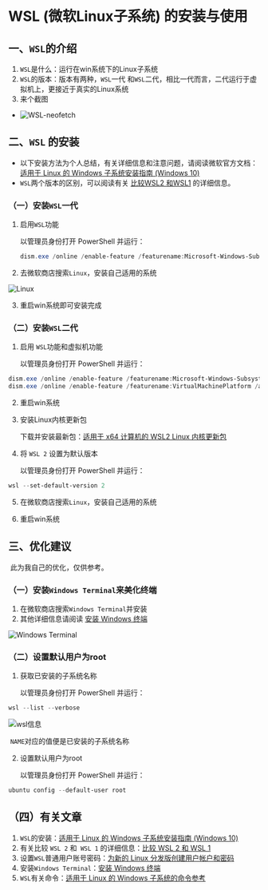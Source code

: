 # WSL (微软Linux子系统) 的安装与使用




## 一、`WSL`的介绍

1.  `WSL`是什么：运行在win系统下的Linux子系统
2.  `WSL`的版本：版本有两种，`WSL`一代 和`WSL`二代，相比一代而言，二代运行于虚拟机上，更接近于真实的Linux系统
3.  来个截图
-   ![WSL-neofetch](https://gitee.com/xiao_beita/tuchuang/raw/master/img/image-20201107115626669.png)



## 二、`WSL` 的安装

-   以下安装方法为个人总结，有关详细信息和注意问题，请阅读微软官方文档：[适用于 Linux 的 Windows 子系统安装指南 (Windows 10)](https://docs.microsoft.com/zh-cn/windows/wsl/install-win10)
-   `WSL`两个版本的区别，可以阅读有关 [比较WSL2 和WSL1](https://docs.microsoft.com/zh-cn/windows/wsl/compare-versions) 的详细信息。

### （一）安装`WSL`一代

1.  启用`WSL`功能

    以管理员身份打开 PowerShell 并运行：

    ```powershell
    dism.exe /online /enable-feature /featurename:Microsoft-Windows-Subsystem-Linux /all /nores
    ```

2.  去微软商店搜索`Linux`，安装自己适用的系统

![Linux](https://gitee.com/xiao_beita/tuchuang/raw/master/img/image-20201107120334792.png)

3.  重启win系统即可安装完成



### （二）安装`WSL`二代

1.  启用 `WSL`功能和虚拟机功能

    以管理员身份打开 PowerShell 并运行：

```powershell
dism.exe /online /enable-feature /featurename:Microsoft-Windows-Subsystem-Linux /all /nores
dism.exe /online /enable-feature /featurename:VirtualMachinePlatform /all /norestart
```

2.  重启win系统

3.  安装Linux内核更新包

    下载并安装最新包：[适用于 x64 计算机的 WSL2 Linux 内核更新包](https://wslstorestorage.blob.core.windows.net/wslblob/wsl_update_x64.msi)

4.  将 `WSL 2` 设置为默认版本

    以管理员身份打开 PowerShell 并运行：

```powershell
wsl --set-default-version 2
```

5.  在微软商店搜索`Linux`，安装自己适用的系统

6.  重启win系统



## 三、优化建议

​	此为我自己的优化，仅供参考。

### （一）安装`Windows Terminal`来美化终端

1.  在微软商店搜索`Windows Terminal`并安装
2.  其他详细信息请阅读 [安装 Windows 终端](https://docs.microsoft.com/zh-cn/windows/terminal/get-started)

![Windows Terminal](https://gitee.com/xiao_beita/tuchuang/raw/master/img/image-20201107122055798.png)



### （二）设置默认用户为root

1.  获取已安装的子系统名称

    以管理员身份打开 PowerShell 并运行：

```powershell
wsl --list --verbose
```

![wsl信息](https://gitee.com/xiao_beita/tuchuang/raw/master/img/image-20201107123618899.png)

​	`NAME`对应的值便是已安装的子系统名称

2.  设置默认用户为root

    以管理员身份打开 PowerShell 并运行：

```powershell
ubuntu config --default-user root
```

## （四）有关文章

1.  `WSL`的安装：[适用于 Linux 的 Windows 子系统安装指南 (Windows 10)](https://docs.microsoft.com/zh-cn/windows/wsl/install-win10)
2.  有关比较 `WSL 2` 和` WSL 1` 的详细信息：[比较 WSL 2 和 WSL 1](https://docs.microsoft.com/zh-cn/windows/wsl/compare-versions) 
3.  设置`WSL`普通用户账号密码：[为新的 Linux 分发版创建用户帐户和密码](https://docs.microsoft.com/zh-cn/windows/wsl/user-support)
4.  安装`Windows Terminal`：[安装 Windows 终端](https://docs.microsoft.com/zh-cn/windows/terminal/get-started)
5.  `WSL`有关命令：[适用于 Linux 的 Windows 子系统的命令参考](https://docs.microsoft.com/zh-cn/windows/wsl/reference)


